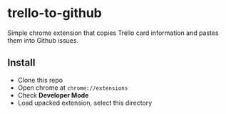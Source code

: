 # trello-to-github
Simple chrome extension that copies Trello card information and pastes them into Github issues.

## Install
- Clone this repo
- Open chrome at `chrome://extensions`
- Check **Developer Mode**
- Load upacked extension, select this directory